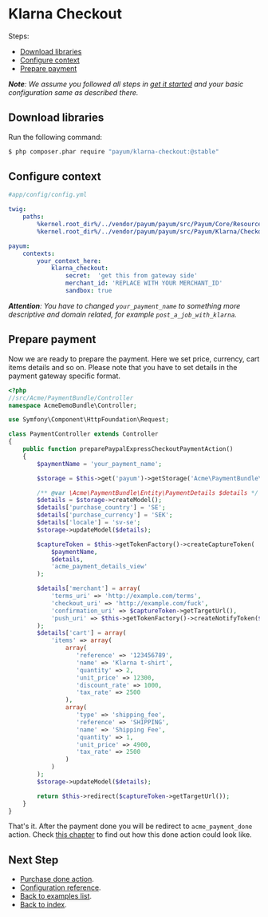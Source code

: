 # Klarna Checkout

Steps:

* [Download libraries](#download-libraries)
* [Configure context](#configure-context)
* [Prepare payment](#prepare-payment)

_**Note**: We assume you followed all steps in [get it started](https://github.com/Payum/PayumBundle/blob/master/Resources/doc/get_it_started.md) and your basic configuration same as described there._

## Download libraries

Run the following command:

```bash
$ php composer.phar require "payum/klarna-checkout:@stable"
```

## Configure context

```yaml
#app/config/config.yml

twig:
    paths:
        %kernel.root_dir%/../vendor/payum/payum/src/Payum/Core/Resources/views: PayumCore
        %kernel.root_dir%/../vendor/payum/payum/src/Payum/Klarna/Checkout/Resources/views: PayumKlarnaCheckout

payum:
    contexts:
        your_context_here:
            klarna_checkout:
                secret:  'get this from gateway side'
                merchant_id: 'REPLACE WITH YOUR MERCHANT_ID'
                sandbox: true
```

_**Attention**: You have to changed `your_payment_name` to something more descriptive and domain related, for example `post_a_job_with_klarna`._

## Prepare payment

Now we are ready to prepare the payment. Here we set price, currency, cart items details and so on.
Please note that you have to set details in the payment gateway specific format.

```php
<?php
//src/Acme/PaymentBundle/Controller
namespace AcmeDemoBundle\Controller;

use Symfony\Component\HttpFoundation\Request;

class PaymentController extends Controller
{
    public function preparePaypalExpressCheckoutPaymentAction()
    {
        $paymentName = 'your_payment_name';

        $storage = $this->get('payum')->getStorage('Acme\PaymentBundle\Entity\PaymentDetails');

        /** @var \Acme\PaymentBundle\Entity\PaymentDetails $details */
        $details = $storage->createModel();
        $details['purchase_country'] = 'SE';
        $details['purchase_currency'] = 'SEK';
        $details['locale'] = 'sv-se';
        $storage->updateModel($details);

        $captureToken = $this->getTokenFactory()->createCaptureToken(
            $paymentName,
            $details,
            'acme_payment_details_view'
        );

        $details['merchant'] = array(
            'terms_uri' => 'http://example.com/terms',
            'checkout_uri' => 'http://example.com/fuck',
            'confirmation_uri' => $captureToken->getTargetUrl(),
            'push_uri' => $this->getTokenFactory()->createNotifyToken($paymentName, $details)->getTargetUrl()
        );
        $details['cart'] = array(
            'items' => array(
                array(
                   'reference' => '123456789',
                   'name' => 'Klarna t-shirt',
                   'quantity' => 2,
                   'unit_price' => 12300,
                   'discount_rate' => 1000,
                   'tax_rate' => 2500
                ),
                array(
                   'type' => 'shipping_fee',
                   'reference' => 'SHIPPING',
                   'name' => 'Shipping Fee',
                   'quantity' => 1,
                   'unit_price' => 4900,
                   'tax_rate' => 2500
                )
            )
        );
        $storage->updateModel($details);

        return $this->redirect($captureToken->getTargetUrl());
    }
}
```

That's it. After the payment done you will be redirect to `acme_payment_done` action.
Check [this chapter](https://github.com/Payum/PayumBundle/blob/master/Resources/doc/purchase_done_action.md) to find out how this done action could look like.

## Next Step

* [Purchase done action](https://github.com/Payum/PayumBundle/blob/master/Resources/doc/purchase_done_action.md).
* [Configuration reference](https://github.com/Payum/PayumBundle/blob/master/Resources/doc/configuration_reference.md).
* [Back to examples list](https://github.com/Payum/PayumBundle/blob/master/Resources/doc/simple_purchase_examples.md).
* [Back to index](https://github.com/Payum/PayumBundle/blob/master/Resources/doc/index.md).
